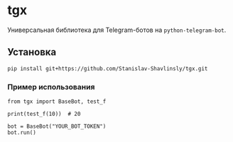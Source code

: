 # tgx

Универсальная библиотека для Telegram-ботов на `python-telegram-bot`.

## Установка

```bash
pip install git+https://github.com/Stanislav-Shavlinsly/tgx.git
```

### Пример использования

```angular2html
from tgx import BaseBot, test_f

print(test_f(10))  # 20

bot = BaseBot("YOUR_BOT_TOKEN")
bot.run()
```
